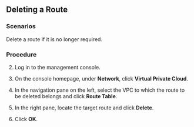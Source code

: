 ## Deleting a Route

### Scenarios

Delete a route if it is no longer required.

### Procedure

2.  Log in to the management console.

3.  On the console homepage, under **Network**, click **Virtual Private Cloud**.

4.  In the navigation pane on the left, select the VPC to which the route to be
    deleted belongs and click **Route Table**.

5.  In the right pane, locate the target route and click **Delete**.

6.  Click **OK**.

